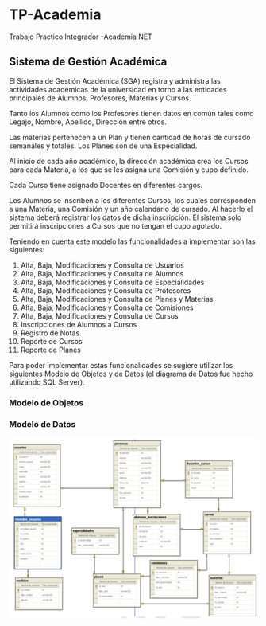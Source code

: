 # TP-Academia
Trabajo Practico Integrador -Academia NET

## Sistema de Gestión Académica


El Sistema de Gestión Académica (SGA) registra y administra las actividades académicas de la universidad en torno a las entidades principales de Alumnos, Profesores, Materias y Cursos.

Tanto los Alumnos como los Profesores tienen datos en común tales como Legajo, Nombre, Apellido, Dirección entre otros. 

Las materias pertenecen a un Plan y tienen cantidad de horas de cursado semanales y totales. Los Planes son de una Especialidad.

Al inicio de cada año académico, la dirección académica crea los Cursos para cada Materia, a los que se les asigna una Comisión y cupo definido. 

Cada Curso tiene asignado Docentes en diferentes cargos.

Los Alumnos se inscriben a los diferentes Cursos, los cuales corresponden a una Materia, una Comisión y un año calendario de cursado. Al hacerlo el sistema deberá registrar los datos de dicha inscripción. El sistema solo permitirá inscripciones a Cursos que no tengan el cupo agotado.

Teniendo en cuenta este modelo las funcionalidades a implementar son las siguientes:

1. Alta, Baja, Modificaciones y Consulta de Usuarios
2. Alta, Baja, Modificaciones y Consulta de Alumnos 
3. Alta, Baja, Modificaciones y Consulta de Especialidades
4. Alta, Baja, Modificaciones y Consulta de Profesores
5. Alta, Baja, Modificaciones y Consulta de Planes y Materias
6. Alta, Baja, Modificaciones y Consulta de Comisiones
7. Alta, Baja, Modificaciones y Consulta de Cursos
8. Inscripciones de Alumnos a Cursos
9. Registro de Notas
10. Reporte de Cursos
11. Reporte de Planes

Para poder implementar estas funcionalidades se sugiere utilizar los siguientes Modelo de Objetos y de Datos (el diagrama de Datos fue hecho utilizando SQL Server).

### Modelo de Objetos




### Modelo de Datos

![Modelo de datos](https://github.com/gabigaggiotti/TP-Academia/blob/6638e46adccc67f810a37d53cd60cffdcf1e16e7/Imagenes/Modelo%20de%20Datos.png)
